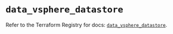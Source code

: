 # `data_vsphere_datastore`

Refer to the Terraform Registry for docs: [`data_vsphere_datastore`](https://registry.terraform.io/providers/vmware/vsphere/2.14.2/docs/data-sources/datastore).
